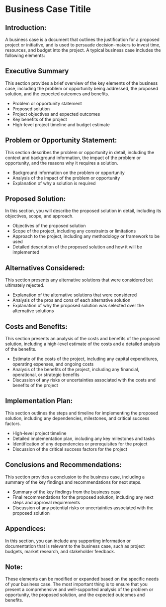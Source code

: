 # Business Case Titile 
## Introduction:
A business case is a document that outlines the justification for a proposed project or initiative, and is used to persuade decision-makers to invest time, resources, and budget into the project. A typical business case includes the following elements:

## Executive Summary
This section provides a brief overview of the key elements of the business case, including the problem or opportunity being addressed, the proposed solution, and the expected outcomes and benefits.

* Problem or opportunity statement
* Proposed solution
* Project objectives and expected outcomes
* Key benefits of the project
* High-level project timeline and budget estimate

## Problem or Opportunity Statement:
This section describes the problem or opportunity in detail, including the context and background information, the impact of the problem or opportunity, and the reasons why it requires a solution.

* Background information on the problem or opportunity
* Analysis of the impact of the problem or opportunity
* Explanation of why a solution is required

## Proposed Solution: 
In this section, you will describe the proposed solution in detail, including its objectives, scope, and approach.

* Objectives of the proposed solution
* Scope of the project, including any constraints or limitations
* Approach to the project, including any methodology or framework to be used
* Detailed description of the proposed solution and how it will be implemented

## Alternatives Considered:
This section presents any alternative solutions that were considered but ultimately rejected.

* Explanation of the alternative solutions that were considered
* Analysis of the pros and cons of each alternative solution
* Explanation of why the proposed solution was selected over the alternative solutions

## Costs and Benefits:
This section presents an analysis of the costs and benefits of the proposed solution, including a high-level estimate of the costs and a detailed analysis of the benefits.

* Estimate of the costs of the project, including any capital expenditures, operating expenses, and ongoing costs
* Analysis of the benefits of the project, including any financial, operational, or strategic benefits
* Discussion of any risks or uncertainties associated with the costs and benefits of the project

## Implementation Plan:
This section outlines the steps and timeline for implementing the proposed solution, including any dependencies, milestones, and critical success factors.

* High-level project timeline
* Detailed implementation plan, including any key milestones and tasks
* Identification of any dependencies or prerequisites for the project
* Discussion of the critical success factors for the project

## Conclusions and Recommendations:
This section provides a conclusion to the business case, including a summary of the key findings and recommendations for next steps.

* Summary of the key findings from the business case
* Final recommendations for the proposed solution, including any next steps and approval requirements
* Discussion of any potential risks or uncertainties associated with the proposed solution

## Appendices:
In this section, you can include any supporting information or documentation that is relevant to the business case, such as project budgets, market research, and stakeholder feedback.

## Note:
These elements can be modified or expanded based on the specific needs of your business case. The most important thing is to ensure that you present a comprehensive and well-supported analysis of the problem or opportunity, the proposed solution, and the expected outcomes and benefits.
